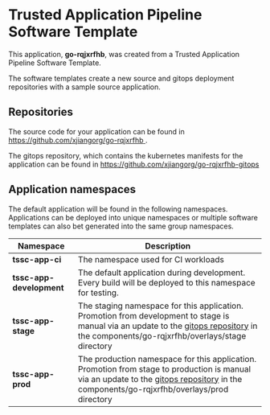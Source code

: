 # Trusted Application Pipeline Software Template

This application, **go-rqjxrfhb**, was created from a Trusted Application Pipeline Software Template.

The software templates create a new source and gitops deployment repositories with a sample source application. 

## Repositories

The source code for your application can be found in [https://github.com/xjiangorg/go-rqjxrfhb ](https://github.com/xjiangorg/go-rqjxrfhb ).
 
The gitops repository, which contains the kubernetes manifests for the application can be found in 
[https://github.com/xjiangorg/go-rqjxrfhb-gitops ](https://github.com/xjiangorg/go-rqjxrfhb-gitops ) 

## Application namespaces 

The default application will be found in the following namespaces. Applications can be deployed into unique namespaces or multiple software templates can also bet generated into the same group namespaces.  

|  Namespace   |  Description   |  
| -------- | -------- |
| **tssc-app-ci** | The namespace used for CI workloads |
| **tssc-app-development** | The default application during development. Every build will be deployed to this namespace for testing. |
| **tssc-app-stage** | The staging namespace for this application. Promotion from development to stage is manual via an update to the [gitops repository](https://github.com/xjiangorg/go-rqjxrfhb-gitops ) in the components/go-rqjxrfhb/overlays/stage directory |
| **tssc-app-prod** | The production namespace for this application. Promotion from stage to production is manual via an update to the [gitops repository](https://github.com/xjiangorg/go-rqjxrfhb-gitops ) in the components/go-rqjxrfhb/overlays/prod directory |